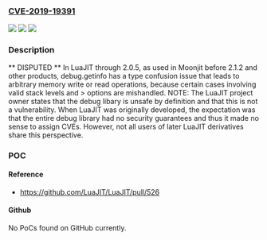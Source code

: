 ### [CVE-2019-19391](https://cve.mitre.org/cgi-bin/cvename.cgi?name=CVE-2019-19391)
![](https://img.shields.io/static/v1?label=Product&message=n%2Fa&color=blue)
![](https://img.shields.io/static/v1?label=Version&message=n%2Fa&color=blue)
![](https://img.shields.io/static/v1?label=Vulnerability&message=n%2Fa&color=brighgreen)

### Description

** DISPUTED ** In LuaJIT through 2.0.5, as used in Moonjit before 2.1.2 and other products, debug.getinfo has a type confusion issue that leads to arbitrary memory write or read operations, because certain cases involving valid stack levels and > options are mishandled. NOTE: The LuaJIT project owner states that the debug libary is unsafe by definition and that this is not a vulnerability. When LuaJIT was originally developed, the expectation was that the entire debug library had no security guarantees and thus it made no sense to assign CVEs. However, not all users of later LuaJIT derivatives share this perspective.

### POC

#### Reference
- https://github.com/LuaJIT/LuaJIT/pull/526

#### Github
No PoCs found on GitHub currently.

